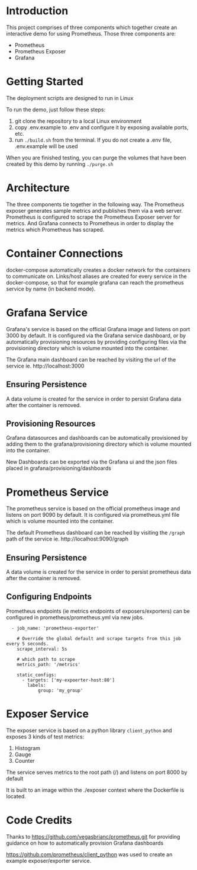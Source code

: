 # Introduction

This project comprises of three components which together create an interactive demo for using Prometheus. Those three components are:
  - Prometheus
  - Prometheus Exposer
  - Grafana

# Getting Started

The deployment scripts are designed to run in Linux

To run the demo, just follow these steps:

1. git clone the repository to a local Linux environment 
2. copy .env.example to .env and configure it by exposing available ports, etc.
3. run `./build.sh` from the terminal. If you do not create a .env file, .env.example will be used

When you are finished testing, you can purge the volumes that have been created by this demo by running `./purge.sh`

# Architecture

The three components tie together in the following way. The Prometheus exposer generates sample metrics and publishes them via a web server. Prometheus is configured to scrape the Prometheus Exposer server for metrics. And Grafana connects to Prometheus in order to display the metrics which Prometheus has scraped.

# Container Connections

docker-compose automatically creates a docker network for the containers to communicate on. Links/host aliases are created for every service in the docker-compose, so that for example grafana can reach the prometheus service by name (in backend mode).

# Grafana Service

Grafana's service is based on the official Grafana image and listens on port 3000 by default. It is configured via the Grafana service dashboard, or by automatically provisioning resources by providing configuring files via the provisioning directory which is volume mounted into the container.

The Grafana main dashboard can be reached by visiting the url of the service ie. http://localhost:3000

## Ensuring Persistence

A data volume is created for the service in order to persist Grafana data after the container is removed.

## Provisioning Resources

Grafana datasources and dashboards can be automatically provisioned by adding them to the grafana/provisioning directory which is volume mounted into the container. 

New Dashboards can be exported via the Grafana ui and the json files placed in grafana/provisioning/dashboards

# Prometheus Service

The prometheus service is based on the official prometheus image and listens on port 9090 by default. It is configured via prometheus.yml file which is volume mounted into the container.

The default Prometheus dashboard can be reached by visiting the `/graph` path of the service ie. http://localhost:9090/graph

## Ensuring Persistence

A data volume is created for the service in order to persist prometheus data after the container is removed.

## Configuring Endpoints

Prometheus endpoints (ie metrics endpoints of exposers/exporters) can be configured in prometheus/prometheus.yml via new jobs.

```
  - job_name: 'prometheus-exporter'

    # Override the global default and scrape targets from this job every 5 seconds.
    scrape_interval: 5s

    # which path to scrape
    metrics_path: '/metrics'

    static_configs:
      - targets: ['my-expoerter-host:80']
        labels:
            group: 'my_group'
```

# Exposer Service

The exposer service is based on a python library `client_python` and exposes 3 kinds of test metrics:

1. Histogram 
2. Gauge
3. Counter

The service serves metrics to the root path (/) and listens on port 8000 by default

It is built to an image within the ./exposer context where the Dockerfile is located. 

# Code Credits

Thanks to https://github.com/vegasbrianc/prometheus.git for providing guidance on how to automatically provision Grafana dashboards

https://github.com/prometheus/client_python was used to create an example exposer/exporter service.
 
